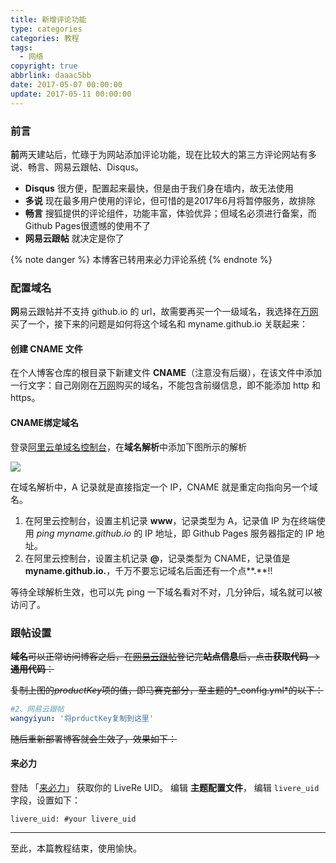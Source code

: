 ```yaml
---
title: 新增评论功能
type: categories
categories: 教程
tags:
  - 网络
copyright: true
abbrlink: daaac5bb
date: 2017-05-07 00:00:00
update: 2017-05-11 00:00:00
---
```


### 前言

**前**两天建站后，忙碌于为网站添加评论功能，现在比较大的第三方评论网站有多说、畅言、网易云跟帖、Disqus。

- **Disqus**	很方便，配置起来最快，但是由于我们身在墙内，故无法使用
- **多说**    现在最多用户使用的评论，但可惜的是2017年6月将暂停服务，故排除
- **畅言**    搜狐提供的评论组件，功能丰富，体验优异；但域名必须进行备案，而Github Pages很遗憾的使用不了
- **网易云跟帖**   就决定是你了

{% note danger %} 本博客已转用来必力评论系统 {% endnote %}<!-- more -->

### 配置域名

**网**易云跟帖并不支持 github.io 的 url，故需要再买一个一级域名，我选择在[万网](https://wanwang.aliyun.com/)买了一个，接下来的问题是如何将这个域名和 myname.github.io 关联起来：

#### 创建 CNAME 文件

在个人博客仓库的根目录下新建文件 **CNAME**（注意没有后缀），在该文件中添加一行文字：自己刚刚在[万网](https://wanwang.aliyun.com/)购买的域名，不能包含前缀信息，即不能添加 http 和 https。

#### CNAME绑定域名

登录[阿里云单域名控制台](https://dc.aliyun.com/login/loginx)，在**域名解析**中添加下图所示的解析

![](https://ws1.sinaimg.cn/large/ba22af52gy1ffhangydo0j217b05w0t7.jpg)

在域名解析中，A 记录就是直接指定一个 IP，CNAME 就是重定向指向另一个域名。

1. 在阿里云控制台，设置主机记录 **www**，记录类型为 A，记录值 IP 为在终端使用 *ping myname.github.io* 的 IP 地址，即 Github Pages 服务器指定的 IP 地址。
2. 在阿里云控制台，设置主机记录 **@**，记录类型为 CNAME，记录值是 **myname.github.io.**，千万不要忘记域名后面还有一个点**.**!!


等待全球解析生效，也可以先 ping 一下域名看对不对，几分钟后，域名就可以被访问了。

### 跟帖设置

~~**域名**可以正常访问博客之后，在[网易云跟帖](https://manage.gentie.163.com/#/code)登记完**站点信息**后，点击**获取代码**-->**通用代码**：~~

~~复制上图的*productKey*项的值，即马赛克部分，至主题的*_config.yml*的以下：~~

```yaml
#2、网易云跟帖
wangyiyun: '将prductKey复制到这里'
```

~~随后重新部署博客就会生效了，效果如下：~~

#### 来必力

登陆 「[来必力](https://livere.com/)」 获取你的 LiveRe UID。 编辑 **主题配置文件**， 编辑 `livere_uid` 字段，设置如下：

```
livere_uid: #your livere_uid
```

---

至此，本篇教程结束，使用愉快。
